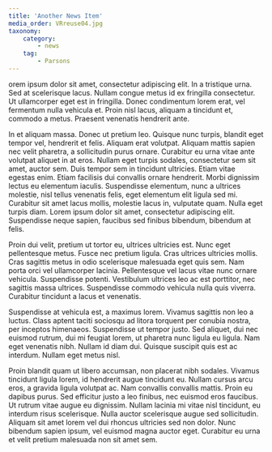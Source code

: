 ```yaml
---
title: 'Another News Item'
media_order: VRreuse04.jpg
taxonomy:
    category:
        - news
    tag:
        - Parsons
---
```


orem ipsum dolor sit amet, consectetur adipiscing elit. In a tristique urna. Sed at scelerisque lacus. Nullam congue metus id ex fringilla consectetur. Ut ullamcorper eget est in fringilla. Donec condimentum lorem erat, vel fermentum nulla vehicula et. Proin nisl lacus, aliquam a tincidunt et, commodo a metus. Praesent venenatis hendrerit ante.

In et aliquam massa. Donec ut pretium leo. Quisque nunc turpis, blandit eget tempor vel, hendrerit et felis. Aliquam erat volutpat. Aliquam mattis sapien nec velit pharetra, a sollicitudin purus ornare. Curabitur eu urna vitae ante volutpat aliquet in at eros. Nullam eget turpis sodales, consectetur sem sit amet, auctor sem. Duis tempor sem in tincidunt ultricies. Etiam vitae egestas enim. Etiam facilisis dui convallis ornare hendrerit. Morbi dignissim lectus eu elementum iaculis. Suspendisse elementum, nunc a ultrices molestie, nisl tellus venenatis felis, eget elementum elit ligula sed mi. Curabitur sit amet lacus mollis, molestie lacus in, vulputate quam. Nulla eget turpis diam. Lorem ipsum dolor sit amet, consectetur adipiscing elit. Suspendisse neque sapien, faucibus sed finibus bibendum, bibendum at felis.

Proin dui velit, pretium ut tortor eu, ultrices ultricies est. Nunc eget pellentesque metus. Fusce nec pretium ligula. Cras ultrices ultricies mollis. Cras sagittis metus in odio scelerisque malesuada eget quis sem. Nam porta orci vel ullamcorper lacinia. Pellentesque vel lacus vitae nunc ornare vehicula. Suspendisse potenti. Vestibulum ultrices leo ac est porttitor, nec sagittis massa ultrices. Suspendisse commodo vehicula nulla quis viverra. Curabitur tincidunt a lacus et venenatis.

Suspendisse at vehicula est, a maximus lorem. Vivamus sagittis non leo a luctus. Class aptent taciti sociosqu ad litora torquent per conubia nostra, per inceptos himenaeos. Suspendisse ut tempor justo. Sed aliquet, dui nec euismod rutrum, dui mi feugiat lorem, ut pharetra nunc ligula eu ligula. Nam eget venenatis nibh. Nullam id diam dui. Quisque suscipit quis est ac interdum. Nullam eget metus nisl.

Proin blandit quam ut libero accumsan, non placerat nibh sodales. Vivamus tincidunt ligula lorem, id hendrerit augue tincidunt eu. Nullam cursus arcu eros, a gravida ligula volutpat ac. Nam convallis convallis mattis. Proin eu dapibus purus. Sed efficitur justo a leo finibus, nec euismod eros faucibus. Ut rutrum vitae augue eu dignissim. Nullam lacinia mi vitae nisl tincidunt, eu interdum risus scelerisque. Nulla auctor scelerisque augue sed sollicitudin. Aliquam sit amet lorem vel dui rhoncus ultricies sed non dolor. Nunc bibendum sapien ipsum, vel euismod magna auctor eget. Curabitur eu urna et velit pretium malesuada non sit amet sem.